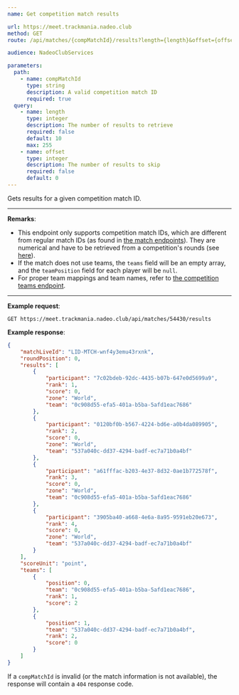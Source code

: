 ```yaml
---
name: Get competition match results

url: https://meet.trackmania.nadeo.club
method: GET
route: /api/matches/{compMatchId}/results?length={length}&offset={offset}

audience: NadeoClubServices

parameters:
  path:
    - name: compMatchId
      type: string
      description: A valid competition match ID
      required: true
  query:
    - name: length
      type: integer
      description: The number of results to retrieve
      required: false
      default: 10
      max: 255
    - name: offset
      type: integer
      description: The number of results to skip
      required: false
      default: 0
---
```


Gets results for a given competition match ID.

---

**Remarks**:
- This endpoint only supports competition match IDs, which are different from regular match IDs (as found in [the match endpoints](/meet/matches)). They are numerical and have to be retrieved from a competition's rounds (see [here](/meet/competition-matches/matches-for-round)).
- If the match does not use teams, the `teams` field will be an empty array, and the `teamPosition` field for each player will be `null`.
- For proper team mappings and team names, refer to [the competition teams endpoint](/meet/competitions/teams).

---

**Example request**:
```plain
GET https://meet.trackmania.nadeo.club/api/matches/54430/results
```

**Example response**:
```json
{
    "matchLiveId": "LID-MTCH-wnf4y3emu43rxnk",
    "roundPosition": 0,
    "results": [
        {
            "participant": "7c02bdeb-92dc-4435-b07b-647e0d5699a9",
            "rank": 1,
            "score": 0,
            "zone": "World",
            "team": "0c908d55-efa5-401a-b5ba-5afd1eac7686"
        },
        {
            "participant": "0120bf0b-b567-4224-bd6e-a0b4da089905",
            "rank": 2,
            "score": 0,
            "zone": "World",
            "team": "537a040c-dd37-4294-badf-ec7a71b0a4bf"
        },
        {
            "participant": "a61fffac-b203-4e37-8d32-0ae1b772578f",
            "rank": 3,
            "score": 0,
            "zone": "World",
            "team": "0c908d55-efa5-401a-b5ba-5afd1eac7686"
        },
        {
            "participant": "3905ba40-a668-4e6a-8a95-9591eb20e673",
            "rank": 4,
            "score": 0,
            "zone": "World",
            "team": "537a040c-dd37-4294-badf-ec7a71b0a4bf"
        }
    ],
    "scoreUnit": "point",
    "teams": [
        {
            "position": 0,
            "team": "0c908d55-efa5-401a-b5ba-5afd1eac7686",
            "rank": 1,
            "score": 2
        },
        {
            "position": 1,
            "team": "537a040c-dd37-4294-badf-ec7a71b0a4bf",
            "rank": 2,
            "score": 0
        }
    ]
}
```

If a `compMatchId` is invalid (or the match information is not available), the response will contain a `404` response code.
